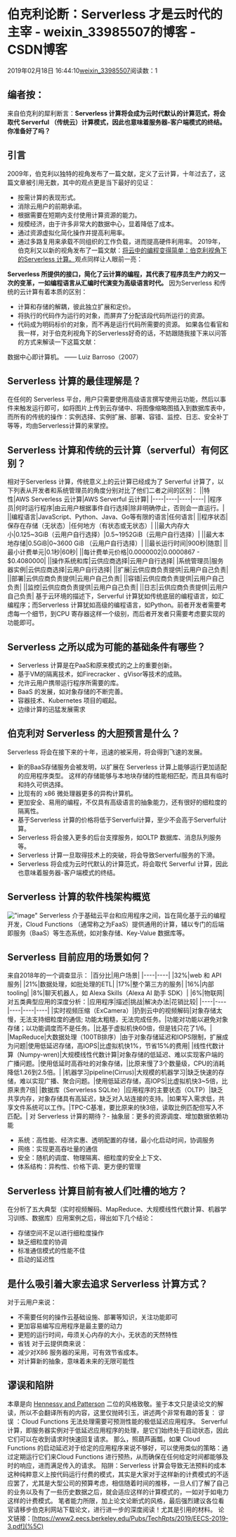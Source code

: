 # 伯克利论断：Serverless 才是云时代的主宰 - weixin_33985507的博客 - CSDN博客
2019年02月18日 16:44:10[weixin_33985507](https://me.csdn.net/weixin_33985507)阅读数：1
## 编者按：
来自伯克利的犀利断言：**Serverless 计算将会成为云时代默认的计算范式，将会取代 Serverful （传统云）计算模式，因此也意味着服务器-客户端模式的终结。**
**你准备好了吗？**
## 引言
2009年，伯克利以独特的视角发布了一篇文献，定义了云计算，十年过去了，这篇文章被引用无数，其中的观点更是当下最好的见证：
- 按需计算的表现形式。
- 消除云用户的前期承诺。
- 根据需要在短期内支付使用计算资源的能力。
- 规模经济，由于许多非常大的数据中心，显着降低了成本。
- 通过资源虚拟化简化操作并提高利用率。
- 通过多路复用来承载不同组织的工作负载，进而提高硬件利用率。
2019年，伯克利又以新的视角发布了一篇文献：[将云中的编程变得简单：伯克利视角下的Serverless 计算。](%5C)观点同样让人眼前一亮：
> 
**Serverless 所提供的接口，简化了云计算的编程，其代表了程序员生产力的又一次的变革，一如编程语言从汇编时代演变为高级语言时代。**
因为Serverless 和传统的云计算有着本质的区别：
- 计算和存储的解耦，彼此独立扩展和定价。
- 将执行的代码作为运行的对象，而屏弃了分配该段代码所运行的资源。
- 代码成为明码标价的对象，而不再是运行代码所需要的资源。
如果各位看官和我一样，对于伯克利视角下的Serverless好奇的话，不妨跟随我接下来以问答的方式来解读一下这篇文献：
> 
数据中心即计算机。   —— Luiz Barroso（2007）
## Serverless 计算的最佳理解是？
在任何的 Serverless 平台，用户只需要使用高级语言撰写使用云功能，然后以事件来触发运行即可，如将图片上传到云存储中、将图像缩略图插入到数据库表中，而所有的传统的操作：实例选择、实例扩展、部署、容错、监控、日志、安全补丁等等，均由Serverless计算的来掌控。
## Serverless 计算和传统的云计算（serverful）有何区别？
相对于Serverless 计算，传统意义上的云计算已经成为了 Serverful 计算了，以下列表从开发者和系统管理员的角度分别对比了他们二者之间的区别：
||特性|AWS Serverless 云计算|AWS Serverful 云计算|
|----|----|----|----|
|程序员|何时运行程序|由云用户根据事件自行选择|除非明确停止，否则会一直运行。|
||编程语言|JavaScript、Python、Java、Go等有限的语言|任何语言|
||程序状态|保存在存储（无状态）|任何地方（有状态或无状态）|
||最大内存大小|0.125~3GiB（云用户自行选择）|0.5~1952GiB（云用户自行选择）|
||最大本地存储|0.5GiB|0~3600 GiB （云用户自行选择）|
||最长运行时间|900秒|随意|
||最小计费单元|0.1秒|60秒|
||每计费单元价格|$0.0000002|$0.0000867 - $0.4080000|
||操作系统和库|云供应商选择|云用户自行选择|
|系统管理员|服务器实例|云供应商选择|云用户自行选择|
||扩展|云供应商负责提供|云用户自己负责|
||部署|云供应商负责提供|云用户自己负责|
||容错|云供应商负责提供|云用户自己负责|
||监控|云供应商负责提供|云用户自己负责|
||日志|云供应商负责提供|云用户自己负责|
基于云环境的描述下，Serverful 计算犹如传统底层的编程语言，如汇编程序；而Serverless 计算犹如高级的编程语言，如Python。前者开发者需要考虑每一个细节，到CPU 寄存器这样一个级别，而后者开发者只需要考虑要实现的功能即可。
## Serverless 之所以成为可能的基础条件有哪些？
- Serverless 计算是在PaaS和原来模式的之上的重要创新。
- 基于VM的隔离技术，如Firecracker 、gVisor等技术的成熟。
- 允许云用户携带运行程序所需要的库。
- BaaS 的发展，如对象存储的不断完善。
- 容器技术、Kubernetes 项目的崛起。
- 边缘计算的迅猛发展需求
## 伯克利对 Serverless 的大胆预言是什么？
Serverless 将会在接下来的十年，迅速的被采用，将会得到飞速的发展。
- 新的BaaS存储服务会被发明，以扩展在 Serverless 计算上能够运行更加适配的应用程序类型。 这样的存储能够与本地块存储的性能相匹配，而且具有临时和持久可供选择。
- 比现有的 x86 微处理器更多的异构计算机。
- 更加安全、易用的编程，不仅具有高级语言的抽象能力，还有很好的细粒度的隔离性。
- 基于Serverless 计算的价格将低于Serverful计算，至少不会高于Serverful计算。
- Serverless 将会接入更多的后台支撑服务，如OLTP 数据库、消息队列服务等。
- Serverless 计算一旦取得技术上的突破，将会导致Serverful服务的下滑。
- Serverless 将会成为云时代默认的计算范式，将会取代 Serverful 计算，因此也意味着服务器-客户端模式的终结。
## Serverless 计算的软件栈架构概览
![\"image\"](https://static.geekbang.org/infoq/5c6a6e0850910.png?imageView2/0/w/800)
Serverless 介于基础云平台和应用程序之间，旨在简化基于云的编程开发，Cloud Functions （通常称之为FaaS）提供通用的计算，辅以专门的后端即服务（BaaS）等生态系统，如对象存储、Key-Value 数据库等。
## Serverless 目前应用的场景如何？
来自2018年的一个调查显示：
|百分比|用户场景|
|----|----|
|32%|web 和 API 服务|
|21%|数据处理，如批处理的ETL|
|17%|整个第三方的服务|
|16%|内部 tooling|
|8%|聊天机器人，如 Alexa Skills（Alexa AI 助手 SDK）|
|6%|物联网|
对五类典型应用的深度分析：|应用程序|描述|挑战|解决办法|花销比较|
|----|----|----|----|----|
|实时视频压缩（ExCamera）|扔到云中的视频解码|对象存储太慢，无法支持细粒度的通信;  功能太粗糙，无法完成任务。|功能对功能以避免对象存储；以功能调度而不是任务。|比基于虚拟机快60倍，但是钱只花了1/6。|
|MapReduce|大数据处理（100TB排序）|由于对象存储延迟和IOPS限制，扩展成为问题|使用低延迟存储，高IOPS|比虚拟机快1%，节省15%的费用|
|线性代数计算（Numpy-wren)|大规模线性代数计算|对象存储的低延迟、难以实现客户端的广播问题。|使用低延时高吞吐的对象存储，|比原来慢了3个数量级，CPU的消耗降低1.26到2.5倍。|
|机器学习pipeline(Cirrus)|大规模的机器学习|缺乏快速的存储，难以实现广播、聚合问题。|使用低延迟存储，高IOPS|比虚拟机快3~5倍，比原来贵7倍|
|数据库（Serverless SQLite）|应用程序的主要状态（OLTP）|缺乏共享内存，对象存储具有高延迟，缺乏对入站连接的支持。|如果写入需求低，共享文件系统可以工作。|TPC-C基准，要比原来的快3倍，读取比例匹配但写入不匹配。|
对 Serverless 计算的期待？- 抽象层：更多的资源调度、增加数据依赖功能
- 系统：高性能、经济实惠、透明配置的存储，最小化启动时间，协调服务
- 网络：实现更高吞吐量的通信
- 安全：随机的调度、物理隔离、细粒度的安全上下文、
- 体系结构：异构性、价格下调、更方便的管理
## Serverless 计算目前有被人们吐槽的地方？
在分析了五大典型（实时视频解码、MapReduce、大规模线性代数计算、机器学习训练、数据库）应用案例之后，得出如下几个结论：
- 存储空间不足以进行细粒度操作
- 缺乏细粒度的协调
- 标准通信模式的性能不佳
- 启动的延迟性
## 是什么吸引着大家去追求 Serverless 计算方式？
对于云用户来说：
- 不需要任何的操作云基础设施、部署等知识，关注功能即可
- 更加容易编写应用程序是最主要的动力
- 更短的运行时间，毋须关心内存的大小，无状态的天然特性
- 省钱
对于云提供商来说：
- 减少对X86 服务器的采用，可有效节省成本。
- 对计算新的抽象，意味着未来的无限可能性
## 谬误和陷阱
本章是向 [Hennessy and Patterson](%5C) 二位的风格致敬。鉴于本文只是读论文的解读，所以不会翻译所有的内容，这里仅抛砖引玉，讲述两个非常有趣的答复：
谬误  ：Cloud  Functions 无法处理需要可预测性能的极低延迟应用程序。
Serverful 计算，即服务器实例对于低延迟应用程序的处理，是它们始终处于启动状态，因此它们可以在收到请求时快速回复请求。 那么，照葫芦画瓢，如果 Cloud  Functions 的启动延迟对于给定的应用程序来说不够好，可以使用类似的策略：通过定期运行它们来Cloud  Functions 进行预热，从而确保在任何给定时间都能够及时的响应，进而满足传入的请求。
陷阱：Serverless 计算会导致无法预料的成本
这种纯粹意义上按代码运行付费的模式，其实是大家对于这样新的计费模式的不适应罢了，尤其是大型公司的预算考虑，相信随着时间的推移，一旦人们了解了自己的业务以及有了一些历史数据之后，就会适应这样的计算模式的，一如对于如电力这样的计费模式。
笔者能力所限，加上论文论断式的风格，最后强烈建议各位看官请移步伯克利网站下载论文，进行进一步的深度阅读！尤其是引用的材料。
论文链接：[https://www2.eecs.berkeley.edu/Pubs/TechRpts/2019/EECS-2019-3.pdf](%5C)
